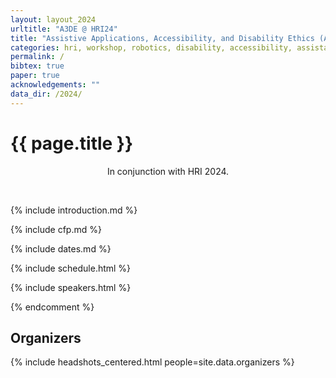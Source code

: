 ```yaml
---
layout: layout_2024
urltitle: "A3DE @ HRI24"
title: "Assistive Applications, Accessibility, and Disability Ethics (A3DE)"
categories: hri, workshop, robotics, disability, accessibility, assistance
permalink: /
bibtex: true
paper: true
acknowledgements: ""
data_dir: /2024/
---
```



# {{ page.title }}
<!-- 
<img class="img-fluid" src="{{ "img/banner_dalle.jpg" | prepend:page.data_dir }}" alt="Four colorful panels of cartoons of robots and people looking at images of eyes" />
<p style="text-align: right; font-size: smaller; font-style: italic; margin-top: -1em">Generated by DALL-E</p> -->

<p style="text-align: center;">
In conjunction with HRI 2024.
</p>
<br />

{% include introduction.md %}

{% include cfp.md %}

{% include dates.md %}

{% include schedule.html %}

{% include speakers.html %}

<!-- 
<a class="anchor" id="panelists"></a>

## Panelists
{% comment %}
{% assign speaker_panelists = site.data.speakers | where: "panelist", true %}
{% assign panelists = speaker_panelists | concat: site.data.panelists %}
{% include headshots_centered.html people=panelists %} -->

{% endcomment %}

<!-- <a class="anchor" id="accepted_papers"></a>

{% include accepted_papers.html %} -->

<a class="anchor" id="organizers"></a>

## Organizers

{% include headshots_centered.html people=site.data.organizers %}


<!-- ## Relevant Publications

{% include papers.md %} -->

